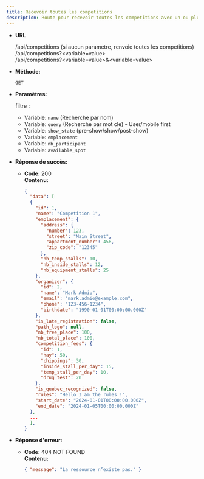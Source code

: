 ```yaml
---
title: Recevoir toutes les competitions
description: Route pour recevoir toutes les competitions avec un ou plusieurs filtres ou sans filtre.
---
```


* **URL**

  /api/competitions (si aucun parametre, renvoie toutes les competitions)<br>
  /api/competitions?<variable=value><br>
  /api/competitions?<variable=value>&<variable=value>

* **Méthode:**
  
  `GET`

* **Paramètres:**
  
    filtre :
    - Variable: `name` (Recherche par nom)
    - Variable: `query` (Recherche par mot cle) - User/mobile first
    - Variable: `show_state` (pre-show/show/post-show)
    - Variable: `emplacement`
    - Variable: `nb_participant`
    - Variable: `available_spot`

* **Réponse de succès:**
  
  * **Code:** 200 <br />
    **Contenu:** 
    ```json
    {
      "data": [
      {
        "id": 1,
        "name": "Competition 1",
        "emplacement": {
          "address": {
            "number": 123,
            "street": "Main Street",
            "appartment_number": 456,
            "zip_code": "12345"
          },
          "nb_temp_stalls": 10,
          "nb_inside_stalls": 12,
          "nb_equipment_stalls": 25
        },
        "organizer": {
          "id": 2,
          "name": "Mark Admio",
          "email": "mark.admio@example.com",
          "phone": "123-456-1234",
          "birthdate": "1990-01-01T00:00:00.000Z"
        },
        "is_late_registration": false,
        "path_logo": null,
        "nb_free_place": 100,
        "nb_total_place": 100,
        "competition_fees": {
          "id": 1,
          "hay": 50,
          "chippings": 30,
          "inside_stall_per_day": 15,
          "temp_stall_per_day": 10,
          "drug_test": 20
        },
        "is_quebec_recognized": false,
        "rules": "Hello I am the rules !",
        "start_date": "2024-01-01T00:00:00.000Z",
        "end_date": "2024-01-05T00:00:00.000Z"
      },
      ...
      ],
    }
    ```

* **Réponse d'erreur:**

  * **Code:** 404 NOT FOUND <br />
    **Contenu:** 
    ```json
    { "message": "La ressource n’existe pas." }
    ```
